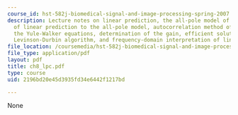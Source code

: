```yaml
---
course_id: hst-582j-biomedical-signal-and-image-processing-spring-2007
description: Lecture notes on linear prediction, the all-pole model of speech, relation
  of linear prediction to the all-pole model, autocorrelation method of linear prediction,
  the Yule-Walker equations, determination of the gain, efficient solution by the
  Levinson-Durbin algorithm, and frequency-domain interpretation of linear prediction.
file_location: /coursemedia/hst-582j-biomedical-signal-and-image-processing-spring-2007/2196bd20e45d3935fd34e6442f1217bd_ch8_lpc.pdf
file_type: application/pdf
layout: pdf
title: ch8_lpc.pdf
type: course
uid: 2196bd20e45d3935fd34e6442f1217bd

---
```

None